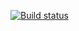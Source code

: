 [![Build status](https://ci.appveyor.com/api/projects/status/dlv724q0vx66k0ny?svg=true)](https://ci.appveyor.com/project/StevoTheRad/selenium)